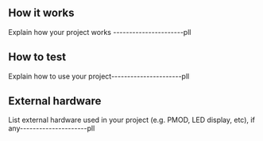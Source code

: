 <!---

This file is used to generate your project datasheet. Please fill in the information below and delete any unused
sections.

You can also include images in this folder and reference them in the markdown. Each image must be less than
512 kb in size, and the combined size of all images must be less than 1 MB.
-->

## How it works

Explain how your project works ----------------------pll

## How to test

Explain how to use your project----------------------pll

## External hardware

List external hardware used in your project (e.g. PMOD, LED display, etc), if any---------------------pll
